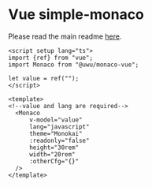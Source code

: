# Vue simple-monaco

Please read the main readme [here](https://github.com/uwu/simple-monaco).

```vue
<script setup lang="ts">
import {ref} from "vue";
import Monaco from "@uwu/monaco-vue";

let value = ref("");
</script>

<template>
<!--value and lang are required-->
  <Monaco
      v-model="value"
      lang="javascript"
      theme="Monokai"
      :readonly="false"
      height="30rem"
      width="20rem"
      :otherCfg="{}"
  />
</template>
```